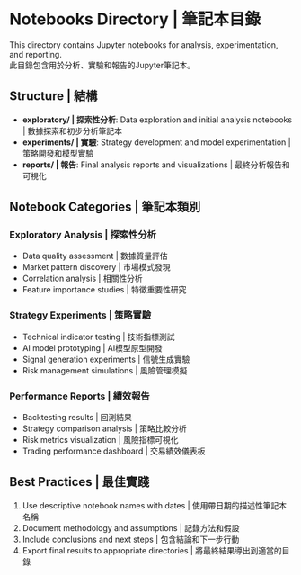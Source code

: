 # Notebooks Directory | 筆記本目錄

This directory contains Jupyter notebooks for analysis, experimentation, and reporting.  
此目錄包含用於分析、實驗和報告的Jupyter筆記本。

## Structure | 結構

- **exploratory/ | 探索性分析**: Data exploration and initial analysis notebooks | 數據探索和初步分析筆記本
- **experiments/ | 實驗**: Strategy development and model experimentation | 策略開發和模型實驗
- **reports/ | 報告**: Final analysis reports and visualizations | 最終分析報告和可視化

## Notebook Categories | 筆記本類別

### Exploratory Analysis | 探索性分析
- Data quality assessment | 數據質量評估
- Market pattern discovery | 市場模式發現
- Correlation analysis | 相關性分析
- Feature importance studies | 特徵重要性研究

### Strategy Experiments | 策略實驗
- Technical indicator testing | 技術指標測試
- AI model prototyping | AI模型原型開發
- Signal generation experiments | 信號生成實驗
- Risk management simulations | 風險管理模擬

### Performance Reports | 績效報告
- Backtesting results | 回測結果
- Strategy comparison analysis | 策略比較分析
- Risk metrics visualization | 風險指標可視化
- Trading performance dashboard | 交易績效儀表板

## Best Practices | 最佳實踐

1. Use descriptive notebook names with dates | 使用帶日期的描述性筆記本名稱
2. Document methodology and assumptions | 記錄方法和假設
3. Include conclusions and next steps | 包含結論和下一步行動
4. Export final results to appropriate directories | 將最終結果導出到適當的目錄